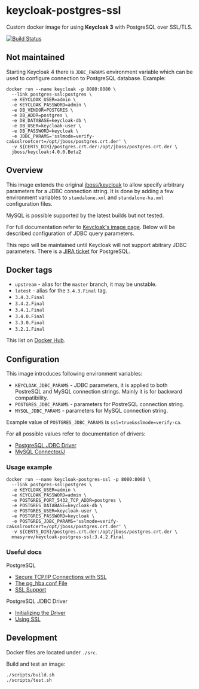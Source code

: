 # keycloak-postgres-ssl

Custom docker image for using **Keycloak 3** with PostgreSQL over SSL/TLS.

[![Build Status](https://travis-ci.org/mnasyrov/keycloak-postgres-ssl.svg?branch=master)](https://travis-ci.org/mnasyrov/keycloak-postgres-ssl)


## Not maintained

Starting Keycloak 4 there is `JDBC_PARAMS` environment variable which can be used to configure connection to PostgreSQL database. Example:

    docker run --name keycloak -p 8080:8080 \
      --link postgres-ssl:postgres \
      -e KEYCLOAK_USER=admin \
      -e KEYCLOAK_PASSWORD=admin \
      -e DB_VENDOR=POSTGRES \
      -e DB_ADDR=postgres \
      -e DB_DATABASE=keycloak-db \
      -e DB_USER=keycloak-user \
      -e DB_PASSWORD=keycloak \
      -e JDBC_PARAMS='sslmode=verify-ca&sslrootcert=/opt/jboss/postgres.crt.der' \
      -v ${CERTS_DIR}/postgres.crt.der:/opt/jboss/postgres.crt.der \
      jboss/keycloak:4.0.0.Beta2


## Overview

This image extends the original [jboss/keycloak][keycloak] to allow specify arbitrary parameters for a JDBC connection string. It is done by adding a few environment variables to `standalone.xml` and `standalone-ha.xml` configuration files.

MySQL is possible supported by the latest builds but not tested.

For full documentation refer to [Keycloak's image page][keycloak]. Below will be described configuration of JDBC query parameters.

This repo will be maintained until Keycloak will not support abitrary JDBC parameters. There is a [JIRA ticket][jira-postgres-ssl] for PostgreSQL.

[keycloak]: https://hub.docker.com/r/jboss/keycloak/
[jira-postgres-ssl]: https://issues.jboss.org/browse/KEYCLOAK-5231


## Docker tags

* `upstream` - alias for the `master` branch, it may be unstable.
* `latest` - alias for the `3.4.3.Final` tag.
* `3.4.3.Final`
* `3.4.2.Final`
* `3.4.1.Final`
* `3.4.0.Final`
* `3.3.0.Final`
* `3.2.1.Final`

This list on [Docker Hub](https://hub.docker.com/r/mnasyrov/keycloak-postgres-ssl/tags/).


## Configuration

This image introduces following environment variables:
* `KEYCLOAK_JDBC_PARAMS` - JDBC parameters, it is applied to both PostreSQL and MySQL connection strings. Mainly it is for backward compatibility.
* `POSTGRES_JDBC_PARAMS` - parameters for PostreSQL connection string.
* `MYSQL_JDBC_PARAMS` - parameters for MySQL connection string.

Example value of `POSTGRES_JDBC_PARAMS` is `ssl=true&sslmode=verify-ca`.

For all possible values refer to documentation of drivers:
* [PostgreSQL JDBC Driver](https://jdbc.postgresql.org/documentation/head/connect.html)
* [MySQL Connector/J](https://dev.mysql.com/doc/connector-j/5.1/en/connector-j-reference-configuration-properties.html)


### Usage example

    docker run --name keycloak-postgres-ssl -p 8080:8080 \
      --link postgres-ssl:postgres \
      -e KEYCLOAK_USER=admin \
      -e KEYCLOAK_PASSWORD=admin \
      -e POSTGRES_PORT_5432_TCP_ADDR=postgres \
      -e POSTGRES_DATABASE=keycloak-db \
      -e POSTGRES_USER=keycloak-user \
      -e POSTGRES_PASSWORD=keycloak \
      -e POSTGRES_JDBC_PARAMS='sslmode=verify-ca&sslrootcert=/opt/jboss/postgres.crt.der' \
      -v ${CERTS_DIR}/postgres.crt.der:/opt/jboss/postgres.crt.der \
      mnasyrov/keycloak-postgres-ssl:3.4.2.Final


### Useful docs

PostgreSQL
* [Secure TCP/IP Connections with SSL](https://www.postgresql.org/docs/current/static/ssl-tcp.html)
* [The pg_hba.conf File](https://www.postgresql.org/docs/current/static/auth-pg-hba-conf.html)
* [SSL Support](https://www.postgresql.org/docs/current/static/libpq-ssl.html)

PostgreSQL JDBC Driver
* [Initializing the Driver](https://jdbc.postgresql.org/documentation/head/connect.html)
* [Using SSL](https://jdbc.postgresql.org/documentation/head/ssl-client.html)


## Development

Docker files are located under `./src`.

Build and test an image:

    ./scripts/build.sh
    ./scripts/test.sh

